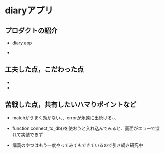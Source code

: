 # diaryアプリ

## プロダクトの紹介

- diary app

- 

## 工夫した点，こだわった点

- 

- 

## 苦戦した点，共有したいハマりポイントなど

- matchがうまく効かない、、errorが永遠に出続ける、、

- function connect_to_db()を使おうと入れ込んでみると、画面がエラーで溢れて実装できず

- 講義のやつはもう一度やってみてもできているので引き続き研究中